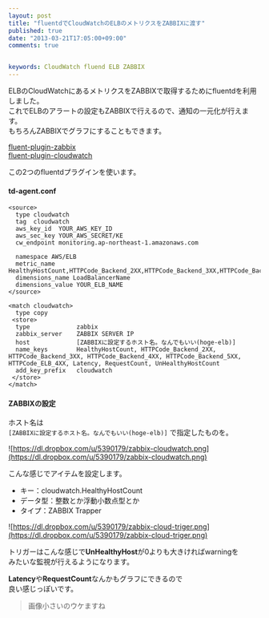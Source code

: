 ```yaml
---
layout: post
title: "fluentdでCloudWatchのELBのメトリクスをZABBIXに渡す"
published: true
date: "2013-03-21T17:05:00+09:00"
comments: true


keywords: CloudWatch fluend ELB ZABBIX
---
```


ELBのCloudWatchにあるメトリクスをZABBIXで取得するためにfluentdを利用しました。  
これでELBのアラートの設定もZABBIXで行えるので、通知の一元化が行えます。  
もちろんZABBIXでグラフにすることもできます。



[fluent-plugin-zabbix](https://rubygems.org/gems/fluent-plugin-zabbix)  
[fluent-plugin-cloudwatch](http://rubygems.org/gems/fluent-plugin-cloudwatch)
  
この2つのfluentdプラグインを使います。  
  

#### td-agent.conf

```
<source>
  type cloudwatch
  tag  cloudwatch
  aws_key_id  YOUR_AWS_KEY_ID
  aws_sec_key YOUR_AWS_SECRET/KE
  cw_endpoint monitoring.ap-northeast-1.amazonaws.com

  namespace AWS/ELB
  metric_name HealthyHostCount,HTTPCode_Backend_2XX,HTTPCode_Backend_3XX,HTTPCode_Backend_4XX,HTTPCode_Backend_5XX,HTTPCode_ELB_4XX,Latency,RequestCount,UnHealthyHostCount
  dimensions_name LoadBalancerName
  dimensions_value YOUR_ELB_NAME
</source>

<match cloudwatch>
  type copy
 <store>
  type             zabbix
  zabbix_server    ZABBIX SERVER IP
  host             [ZABBIXに設定するホスト名。なんでもいい(hoge-elb)]
  name_keys        HealthyHostCount, HTTPCode_Backend_2XX, HTTPCode_Backend_3XX, HTTPCode_Backend_4XX, HTTPCode_Backend_5XX, HTTPCode_ELB_4XX, Latency, RequestCount, UnHealthyHostCount
  add_key_prefix   cloudwatch
 </store>
</match>
```

#### ZABBIXの設定

ホスト名は  
`[ZABBIXに設定するホスト名。なんでもいい(hoge-elb)]`
で指定したものを。
  
![https://dl.dropbox.com/u/5390179/zabbix-cloudwatch.png](https://dl.dropbox.com/u/5390179/zabbix-cloudwatch.png)  
  
こんな感じでアイテムを設定します。

* キー：cloudwatch.HealthyHostCount
* データ型：整数とか浮動小数点型とか
* タイプ：ZABBIX Trapper


![https://dl.dropbox.com/u/5390179/zabbix-cloud-triger.png](https://dl.dropbox.com/u/5390179/zabbix-cloud-triger.png)  
  
トリガーはこんな感じで**UnHealthyHost**が0よりも大きければwarningを  
みたいな監視が行えるようになります。  
  
**Latency**や**RequestCount**なんかもグラフにできるので  
良い感じっぽいです。  
  
> 画像小さいのウケますね
